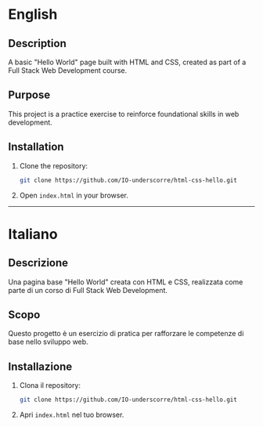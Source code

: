 # English

## Description
A basic "Hello World" page built with HTML and CSS, created as part of a Full Stack Web Development course.

## Purpose
This project is a practice exercise to reinforce foundational skills in web development.

## Installation
1. Clone the repository:
   ```bash
   git clone https://github.com/IO-underscorre/html-css-hello.git
   ```
2. Open `index.html` in your browser.

---

# Italiano

## Descrizione
Una pagina base "Hello World" creata con HTML e CSS, realizzata come parte di un corso di Full Stack Web Development.

## Scopo
Questo progetto è un esercizio di pratica per rafforzare le competenze di base nello sviluppo web.

## Installazione
1. Clona il repository:
   ```bash
   git clone https://github.com/IO-underscorre/html-css-hello.git
   ```
2. Apri `index.html` nel tuo browser.
